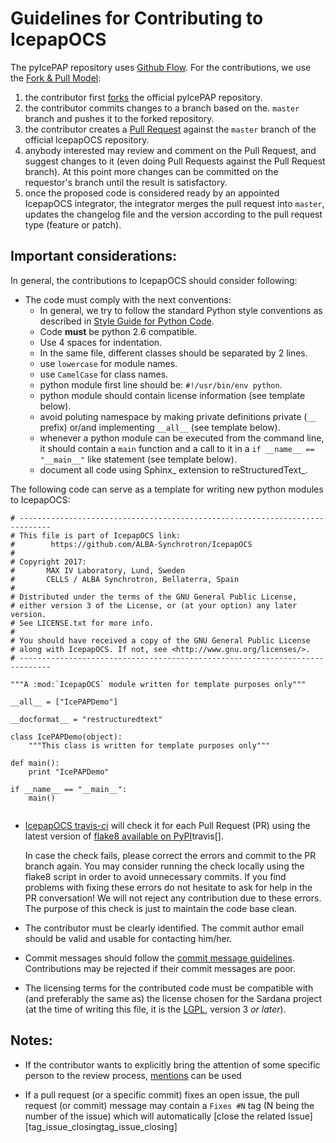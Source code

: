 # Guidelines for Contributing to IcepapOCS

The pyIcePAP repository uses [Github Flow][]. For the contributions, we use 
the [Fork & Pull Model][]:

1. the contributor first [forks][] the official pyIcePAP repository.
2. the contributor commits changes to a branch based on the. 
   `master` branch and pushes it to the forked repository.
3. the contributor creates a [Pull Request][] against the `master` 
   branch of the official IcepapOCS repository.
4. anybody interested may review and comment on the Pull Request, and 
   suggest changes to it (even doing Pull Requests against the Pull
   Request branch). At this point more changes can be committed on the 
   requestor's branch until the result is satisfactory.
5. once the proposed code is considered ready by an appointed IcepapOCS 
   integrator, the integrator merges the pull request into `master`, 
   updates the changelog file and the version according to the pull request 
   type (feature or patch).
   
   
## Important considerations:

In general, the contributions to IcepapOCS should consider following:

- The code must comply with the next conventions:
    * In general, we try to follow the standard Python style conventions as
      described in [Style Guide for Python Code].
    * Code **must** be python 2.6 compatible.
    * Use 4 spaces for indentation.
    * In the same file, different classes should be separated by 2 lines.
    * use ``lowercase`` for module names. 
    * use ``CamelCase`` for class names.
    * python module first line should be: ``#!/usr/bin/env python``.
    * python module should contain license information (see template below).
    * avoid poluting namespace by making private definitions private (``__`` 
      prefix) or/and implementing ``__all__`` (see template below).
    * whenever a python module can be executed from the command line, it 
      should contain a ``main`` function and a call to it in a 
      ``if __name__ == "__main__"`` like statement (see template below).
    * document all code using Sphinx_ extension to reStructuredText_.

The following code can serve as a template for writing new python modules to
IcepapOCS:

``` 
# -----------------------------------------------------------------------------
# This file is part of IcepapOCS link: 
#        https://github.com/ALBA-Synchrotron/IcepapOCS
#
# Copyright 2017: 
#       MAX IV Laboratory, Lund, Sweden
#       CELLS / ALBA Synchrotron, Bellaterra, Spain
#
# Distributed under the terms of the GNU General Public License,
# either version 3 of the License, or (at your option) any later version.
# See LICENSE.txt for more info.
#
# You should have received a copy of the GNU General Public License
# along with IcepapOCS. If not, see <http://www.gnu.org/licenses/>.
# -----------------------------------------------------------------------------

"""A :mod:`IcepapOCS` module written for template purposes only"""

__all__ = ["IcePAPDemo"]

__docformat__ = "restructuredtext"

class IcePAPDemo(object):
    """This class is written for template purposes only"""
    
def main():
    print "IcePAPDemo"

if __name__ == "__main__":
    main()
    
```
- [IcepapOCS travis-ci][] will check it for each Pull Request (PR) using
  the latest version of [flake8 available on PyPI]travis[]. 
  
  In case the check fails, please correct the errors and commit
  to the PR branch again. You may consider running the check locally
  using the flake8 script in order to avoid unnecessary commits.  If you 
  find problems with fixing these errors do not hesitate to ask for
  help in the PR conversation! We will not reject any contribution due
  to these errors. The purpose of this check is just to maintain the code
  base clean.

- The contributor must be clearly identified. The commit author 
  email should be valid and usable for contacting him/her.

- Commit messages  should follow the [commit message guidelines][]. 
  Contributions may be rejected if their commit messages are poor.
  
- The licensing terms for the contributed code must be compatible 
  with (and preferably the same as) the license chosen for the Sardana 
  project (at the time of writing this file, it is the [LGPL][], 
  version 3 *or later*).

## Notes:

- If the contributor wants to explicitly bring the attention of some 
  specific person to the review process, [mentions][] can be used
  
- If a pull request (or a specific commit) fixes an open issue, the pull
  request (or commit) message may contain a `Fixes #N` tag (N being 
  the number of the issue) which will automatically [close the related 
  Issue][tag_issue_closingtag_issue_closing]


[Github Flow]: https://guides.github.com/introduction/flow/index.html 
[Fork & Pull Model]: https://en.wikipedia.org/wiki/Fork_and_pull_model
[forks]: https://help.github.com/articles/fork-a-repo/
[Pull Request]: https://help.github.com/articles/creating-a-pull-request/
[commit message guidelines]: http://tbaggery.com/2008/04/19/a-note-about-git-commit-messages.html
[mentions]: https://github.com/blog/821-mention-somebody-they-re-notified
[tag_issue_closing]: https://help.github.com/articles/closing-issues-via-commit-messages/
[Sardana coding conventions]: http://www.sardana-controls.org/devel/guide_coding.html
[LGPL]: http://www.gnu.org/licenses/lgpl.html
[IcepapOCS travis-ci]: https://travis-ci.org/ALBA-Synchrotron/IcepapOCS
[flake8 available on PyPI]: https://pypi.org/project/flake8
[Style Guide for Python Code]: http://www.python.org/peps/pep-0008.html
